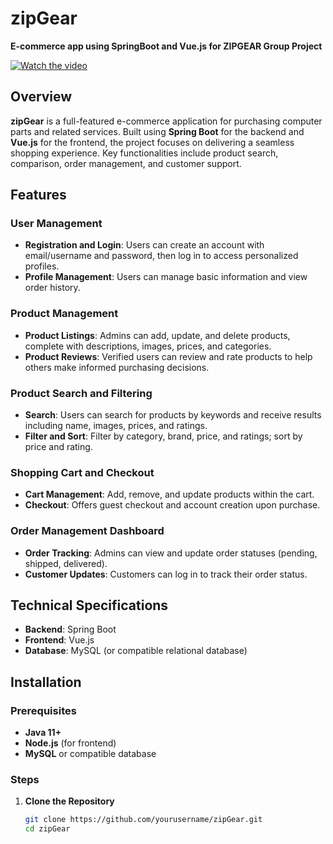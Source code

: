 # zipGear

**E-commerce app using SpringBoot and Vue.js for ZIPGEAR Group Project**

[![Watch the video](https://img.youtube.com/vi/Uh7kjCHPAJQ/maxresdefault.jpg)](https://www.youtube.com/watch?v=Uh7kjCHPAJQ)

## Overview
**zipGear** is a full-featured e-commerce application for purchasing computer parts and related services. Built using **Spring Boot** for the backend and **Vue.js** for the frontend, the project focuses on delivering a seamless shopping experience. Key functionalities include product search, comparison, order management, and customer support.

## Features

### User Management
- **Registration and Login**: Users can create an account with email/username and password, then log in to access personalized profiles.
- **Profile Management**: Users can manage basic information and view order history.

### Product Management
- **Product Listings**: Admins can add, update, and delete products, complete with descriptions, images, prices, and categories.
- **Product Reviews**: Verified users can review and rate products to help others make informed purchasing decisions.

### Product Search and Filtering
- **Search**: Users can search for products by keywords and receive results including name, images, prices, and ratings.
- **Filter and Sort**: Filter by category, brand, price, and ratings; sort by price and rating.

### Shopping Cart and Checkout
- **Cart Management**: Add, remove, and update products within the cart.
- **Checkout**: Offers guest checkout and account creation upon purchase.

### Order Management Dashboard
- **Order Tracking**: Admins can view and update order statuses (pending, shipped, delivered).
- **Customer Updates**: Customers can log in to track their order status.

## Technical Specifications
- **Backend**: Spring Boot
- **Frontend**: Vue.js
- **Database**: MySQL (or compatible relational database)

## Installation

### Prerequisites
- **Java 11+**
- **Node.js** (for frontend)
- **MySQL** or compatible database

### Steps

1. **Clone the Repository**
   ```bash
   git clone https://github.com/yourusername/zipGear.git
   cd zipGear
